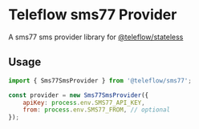 # Teleflow sms77 Provider

A sms77 sms provider library for [@teleflow/stateless](https://github.com/khulnasoft/teleflow)

## Usage

```javascript
import { Sms77SmsProvider } from '@teleflow/sms77';

const provider = new Sms77SmsProvider({
    apiKey: process.env.SMS77_API_KEY,
    from: process.env.SMS77_FROM, // optional
});
```
